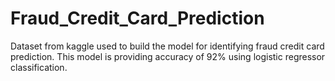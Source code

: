 # Fraud_Credit_Card_Prediction
Dataset from kaggle used to build the model for identifying fraud credit card prediction. This model is providing accuracy of 92% using logistic regressor classification.
